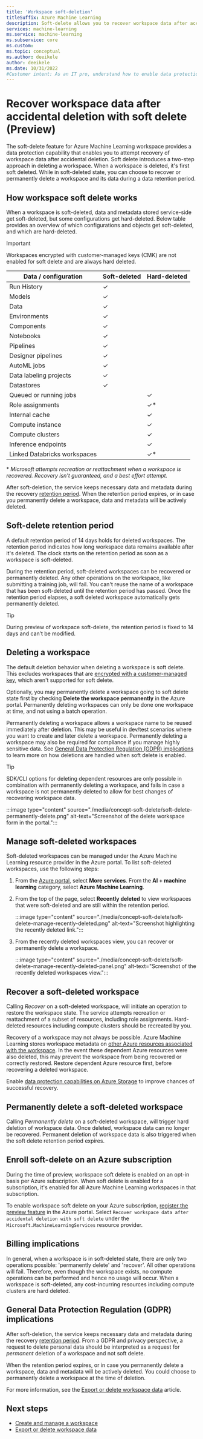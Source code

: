 ```yaml
---
title: 'Workspace soft-deletion'
titleSuffix: Azure Machine Learning
description: Soft-delete allows you to recover workspace data after accidental deletion 
services: machine-learning
ms.service: machine-learning
ms.subservice: core
ms.custom: 
ms.topic: conceptual
ms.author: deeikele
author: deeikele
ms.date: 10/31/2022
#Customer intent: As an IT pro, understand how to enable data protection capabilities, to protect against accidental deletion.
---
```


# Recover workspace data after accidental deletion with soft delete (Preview)

The soft-delete feature for Azure Machine Learning workspace provides a data protection capability that enables you to attempt recovery of workspace data after accidental deletion. Soft delete introduces a two-step approach in deleting a workspace. When a workspace is deleted, it's first soft deleted. While in soft-deleted state, you can choose to recover or permanently delete a workspace and its data during a data retention period.

## How workspace soft delete works

When a workspace is soft-deleted, data and metadata stored service-side get soft-deleted, but some configurations get hard-deleted. Below table provides an overview of which configurations and objects get soft-deleted, and which are hard-deleted.

> [!IMPORTANT] 
> Workspaces encrypted with customer-managed keys (CMK) are not enabled for soft delete and are always hard deleted.

Data / configuration | Soft-deleted | Hard-deleted
---|---|---
Run History | ✓ | 
Models | ✓ | 
Data | ✓ | 
Environments | ✓ | 
Components | ✓ |
Notebooks | ✓ | 
Pipelines | ✓ |
Designer pipelines | ✓ | 
AutoML jobs | ✓ |
Data labeling projects | ✓ | 
Datastores | ✓ | 
Queued or running jobs | | ✓
Role assignments | | ✓*
Internal cache | | ✓ 
Compute instance |  | ✓ 
Compute clusters |  | ✓ 
Inference endpoints | | ✓ 
Linked Databricks workspaces | | ✓*

\* *Microsoft attempts recreation or reattachment when a workspace is recovered. Recovery isn't guaranteed, and a best effort attempt.*

After soft-deletion, the service keeps necessary data and metadata during the recovery [retention period](#soft-delete-retention-period). When the retention period expires, or in case you permanently delete a workspace, data and metadata will be actively deleted.

## Soft-delete retention period

A default retention period of 14 days holds for deleted workspaces. The retention period indicates how long workspace data remains available after it's deleted. The clock starts on the retention period as soon as a workspace is soft-deleted.

During the retention period, soft-deleted workspaces can be recovered or permanently deleted. Any other operations on the workspace, like submitting a training job,  will fail. You can't reuse the name of a workspace that has been soft-deleted until the retention period has passed. Once the retention period elapses, a soft deleted workspace automatically gets permanently deleted.

> [!TIP]
> During preview of workspace soft-delete, the retention period is fixed to 14 days and can’t be modified. 

## Deleting a workspace

The default deletion behavior when deleting a workspace is soft delete. This excludes workspaces that are [encrypted with a customer-managed key](concept-customer-managed-keys.md), which aren't supported for soft delete.

Optionally, you may permanently delete a workspace going to soft delete state first by checking __Delete the workspace permanently__ in the Azure portal. Permanently deleting workspaces can only be done one workspace at time, and not using a batch operation.

Permanently deleting a workspace allows a workspace name to be reused immediately after deletion. This may be useful in dev/test scenarios where you want to create and later delete a workspace. Permanently deleting a workspace may also be required for compliance if you manage highly sensitive data. See [General Data Protection Regulation (GDPR) implications](#general-data-protection-regulation-GDPR-implications) to learn more on how deletions are handled when soft delete is enabled.

> [!TIP]
> SDK/CLI options for deleting dependent resources are only possible in combination with permanently deleting a workspace, and fails in case a workspace is not permanently deleted to allow for best changes of recovering workspace data.

:::image type="content" source="./media/concept-soft-delete/soft-delete-permanently-delete.png" alt-text="Screenshot of the delete workspace form in the portal.":::

## Manage soft-deleted workspaces

Soft-deleted workspaces can be managed under the Azure Machine Learning resource provider in the Azure portal. To list soft-deleted workspaces, use the following steps:

1. From the [Azure portal](https://portal.azure.com), select __More services__.  From the __AI + machine learning__ category, select __Azure Machine Learning__.
1. From the top of the page, select __Recently deleted__ to view workspaces that were soft-deleted and are still within the retention period.

    :::image type="content" source="./media/concept-soft-delete/soft-delete-manage-recently-deleted.png" alt-text="Screenshot highlighting the recently deleted link.":::

1. From the recently deleted workspaces view, you can recover or permanently delete a workspace.

    :::image type="content" source="./media/concept-soft-delete/soft-delete-manage-recently-deleted-panel.png" alt-text="Screenshot of the recently deleted workspaces view.":::

## Recover a soft-deleted workspace

Calling *Recover* on a soft-deleted workspace, will initiate an operation to restore the workspace state. The service attempts recreation or reattachment of a subset of resources, including role assignments. Hard-deleted resources including compute clusters should be recreated by you.

Recovery of a workspace may not always be possible. Azure Machine Learning stores workspace metadata on [other Azure resources associated with the workspace](concept-workspace.md#associated-resources). In the event these dependent Azure resources were also deleted, this may prevent the workspace from being recovered or correctly restored. Restore dependent Azure resource first, before recovering a deleted workspace.

Enable [data protection capabilities on Azure Storage](../storage/blobs/data-protection-overview) to improve chances of successful recovery.

## Permanently delete a soft-deleted workspace

Calling *Permanently delete* on a soft-deleted workspace, will trigger hard deletion of workspace data. Once deleted, workspace data can no longer be recovered. Permanent deletion of workspace data is also triggered when the soft delete retention period expires.

## Enroll soft-delete on an Azure subscription

During the time of preview, workspace soft delete is enabled on an opt-in basis per Azure subscription. When soft delete is enabled for a subscription, it's enabled for all Azure Machine Learning workspaces in that subscription.

To enable workspace soft delete on your Azure subscription, [register the preview feature](/azure/azure-resource-manager/management/preview-features?tabs=azure-portal#register-preview-feature) in the Azure portal. Select `Recover workspace data after accidental deletion with soft delete` under the `Microsoft.MachineLearningServices` resource provider.

## Billing implications

In general, when a workspace is in soft-deleted state, there are only two operations possible: 'permanently delete' and 'recover'. All other operations will fail. Therefore, even though the workspace exists, no compute operations can be performed and hence no usage will occur. When a workspace is soft-deleted, any cost-incurring resources including compute clusters are hard deleted.

## General Data Protection Regulation (GDPR) implications

After soft-deletion, the service keeps necessary data and metadata during the recovery [retention period](#soft-delete-retention-period). From a GDPR and privacy perspective, a request to delete personal data should be interpreted as a request for *permanent* deletion of a workspace and not soft delete.

When the retention period expires, or in case you permanently delete a workspace, data and metadata will be actively deleted. You could choose to permanently delete a workspace at the time of deletion.

For more information, see the [Export or delete workspace data](how-to-export-delete-data.md) article.

## Next steps

+ [Create and manage a workspace](how-to-manage-workspace.md)
+ [Export or delete workspace data](how-to-export-delete-data.md)

